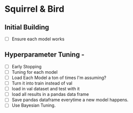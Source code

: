 # Squirrel & Bird
## Initial Building
* [ ] Ensure each model works

## Hyperparameter Tuning - 
* [ ] Early Stopping
* [ ] Tuning for each model
* [ ] Load Each Model a ton of times I'm assuming?
* [ ] Turn it into train instead of val
* [ ] load in val dataset and test with it
* [ ] load all results in a pandas data frame
* [ ] Save pandas dataframe everytime a new model happens.
* [ ] Use Bayesian Tuning.

# 
